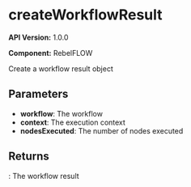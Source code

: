 # createWorkflowResult

**API Version:** 1.0.0

**Component:** RebelFLOW

Create a workflow result object

## Parameters

- **workflow**: The workflow
- **context**: The execution context
- **nodesExecuted**: The number of nodes executed

## Returns

: The workflow result

